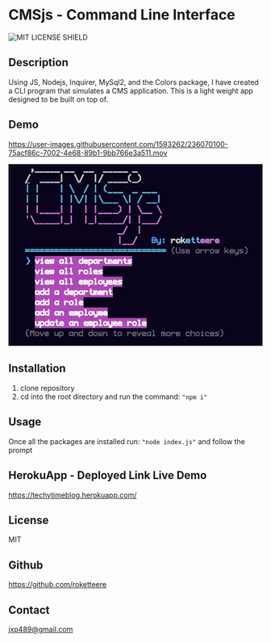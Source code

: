 # CMSjs - Command Line Interface

![MIT LICENSE SHIELD](https://img.shields.io/badge/License-MIT-blue)

## Description

Using JS, Nodejs, Inquirer, MySql2, and the Colors package, I have created a CLI
program that simulates a CMS application. This is a light weight app designed to
be built on top of.

## Demo

https://user-images.githubusercontent.com/1593262/236070100-75acf86c-7002-4e68-89b1-9bb766e3a511.mov

![demo image](assets/demo.png)

## Installation

1. clone repository
2. cd into the root directory and run the command: `"npm i"`

## Usage

Once all the packages are installed run: `"node index.js"` and follow the prompt

## HerokuApp - Deployed Link Live Demo
https://techytimeblog.herokuapp.com/

## License

MIT

## Github

https://github.com/roketteere

## Contact

jxp489@gmail.com
